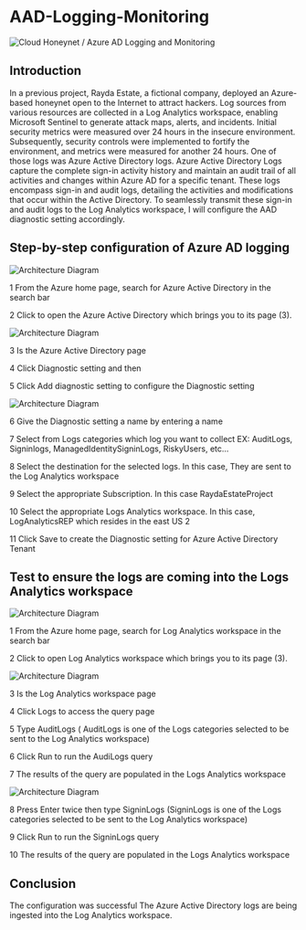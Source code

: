 # AAD-Logging-Monitoring
![Cloud Honeynet / Azure AD Logging and Monitoring](https://i.imgur.com/nELO2qX.jpg)

## Introduction

In a previous project, Rayda Estate, a fictional company, deployed an Azure-based honeynet open to the Internet to attract  hackers. Log sources from various resources are collected in a Log Analytics workspace, enabling Microsoft Sentinel to generate attack maps, alerts, and incidents. Initial security metrics were measured over 24 hours in the insecure environment. Subsequently, security controls were implemented to fortify the environment, and metrics were measured for another 24 hours. One of those logs was Azure Active Directory logs.
Azure Active Directory Logs capture the complete sign-in activity history and maintain an audit trail of all activities and changes within Azure AD for a specific tenant. These logs encompass sign-in and audit logs, detailing the activities and modifications that occur within the Active Directory. To seamlessly transmit these sign-in and audit logs to the Log Analytics workspace, I will configure the AAD diagnostic setting accordingly.




## Step-by-step configuration of Azure AD logging
![Architecture Diagram](https://i.imgur.com/46gTdRp.jpg)

1 From the Azure home page, search for Azure Active Directory in the search bar

2 Click to open the  Azure Active Directory which brings you to its page (3).

![Architecture Diagram](https://i.imgur.com/EyoWCbk.jpg)

3 Is the Azure Active Directory page

4 Click Diagnostic setting and then

5 Click Add diagnostic setting to configure the Diagnostic setting

![Architecture Diagram](https://i.imgur.com/B8fuY7a.jpg)

6 Give the Diagnostic setting a name by entering a name

7 Select from Logs categories which log you want to collect
  EX: AuditLogs, Signinlogs, ManagedIdentitySigninLogs, RiskyUsers, etc...
  
8 Select the destination for the selected logs. In this case, They are sent to the
  Log Analytics workspace
  
9 Select the appropriate Subscription. In this case RaydaEstateProject

10 Select the appropriate Logs Analytics workspace. In this case, LogAnalyticsREP 
  which resides in the east US 2
  
11 Click Save to create the Diagnostic setting for Azure Active Directory Tenant

## Test to ensure the logs are coming into the Logs Analytics workspace

![Architecture Diagram](https://i.imgur.com/DpfQEML.jpg)

1 From the Azure home page, search for Log Analytics workspace in the search bar

2 Click to open Log Analytics workspace which brings you to its page (3).

![Architecture Diagram](https://i.imgur.com/sm0qinX.jpg)

3 Is the Log Analytics workspace page

4 Click Logs to access the query page 

5 Type AuditLogs ( AuditLogs is one of the Logs categories selected to be sent to the 
  Log Analytics workspace)

6 Click Run to run the AudiLogs query 

7 The results of the query are populated in the Logs Analytics workspace 

![Architecture Diagram](https://i.imgur.com/xTOccA0.jpg)

8 Press Enter twice then type SigninLogs (SigninLogs is one of the Logs 
  categories selected to be sent to the Log Analytics workspace)

9 Click Run to run the SigninLogs query

10 The results of the query are populated in the Logs Analytics workspace

## Conclusion
The configuration was successful The Azure Active Directory logs are being ingested into the Log Analytics workspace.
